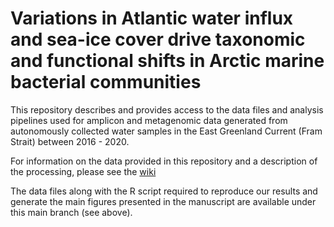 # Variations in Atlantic water influx and sea-ice cover drive taxonomic and functional shifts in Arctic marine bacterial communities  
This repository describes and provides access to the data files and analysis pipelines used for amplicon and metagenomic data generated from autonomously collected water samples in the East Greenland Current (Fram Strait) between 2016 - 2020.

For information on the data provided in this repository and a description of the processing, please see the [wiki](https://github.com/tpriest0/FRAM_EGC_2016_2020_data_analysis/wiki/Guide-to-data-and-analysis)

The data files along with the R script required to reproduce our results and generate the main figures presented in the manuscript are available under this main branch (see above).
